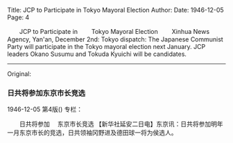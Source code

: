 Title: JCP to Participate in Tokyo Mayoral Election
Author:
Date: 1946-12-05
Page: 4

　　JCP to Participate in
　　Tokyo Mayoral Election
　　Xinhua News Agency, Yan'an, December 2nd: Tokyo dispatch: The Japanese Communist Party will participate in the Tokyo mayoral election next January. JCP leaders Okano Susumu and Tokuda Kyuichi will be candidates.



<hr /> 

Original: 


### 日共将参加东京市长竞选

1946-12-05
第4版()
专栏：

　　日共将参加
  　东京市长竞选
    【新华社延安二日电】东京讯：日共将参加明年一月东京市长的竞选，日共领袖冈野进及德田球一将为侯选人。
